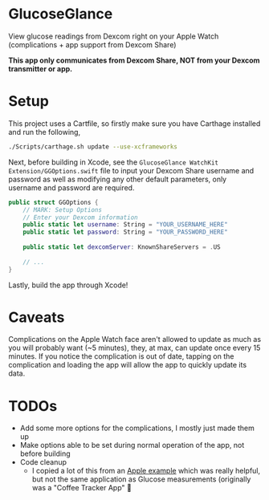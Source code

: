 # GlucoseGlance
View glucose readings from Dexcom right on your Apple Watch (complications + app support from Dexcom Share)

**This app only communicates from Dexcom Share, NOT from your Dexcom transmitter or app.**

# Setup
This project uses a Cartfile, so firstly make sure you have Carthage installed and run the following,
```sh
./Scripts/carthage.sh update --use-xcframeworks
```

Next, before building in Xcode, see the `GlucoseGlance WatchKit Extension/GGOptions.swift` file to input your Dexcom Share username and password as well as modifying any other default parameters, only username and password are required.
```swift
public struct GGOptions {
    // MARK: Setup Options
    // Enter your Dexcom information
    public static let username: String = "YOUR_USERNAME_HERE"
    public static let password: String = "YOUR_PASSWORD_HERE"
    
    public static let dexcomServer: KnownShareServers = .US
    
    // ...
}
```

Lastly, build the app through Xcode!

# Caveats
Complications on the Apple Watch face aren't allowed to update as much as you will probably want (~5 minutes), they, at max, can update once every 15 minutes. If you notice the complication is out of date, tapping on the complication and loading the app will allow the app to quickly update its data.

# TODOs
* Add some more options for the complications, I mostly just made them up
* Make options able to be set during normal operation of the app, not before building
* Code cleanup
  * I copied a lot of this from an [Apple example](https://developer.apple.com/documentation/clockkit/creating_and_updating_a_complication_s_timeline) which was really helpful, but not the same application as Glucose measurements (originally was a "Coffee Tracker App" :shrug:
